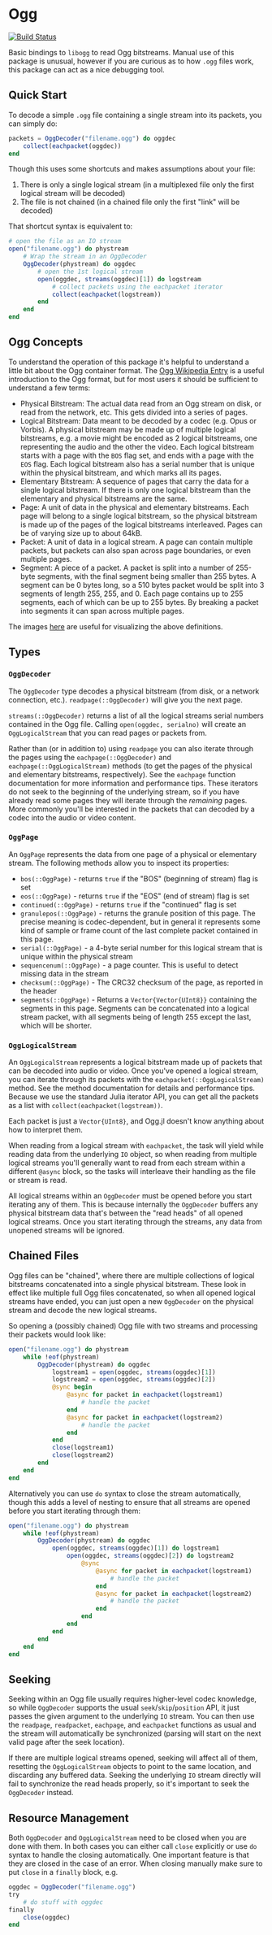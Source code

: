 # Ogg

[![Build Status](https://travis-ci.org/staticfloat/Ogg.jl.svg?branch=master)](https://travis-ci.org/staticfloat/Ogg.jl)

Basic bindings to `libogg` to read Ogg bitstreams. Manual use of this package is unusual, however if you are curious as to how `.ogg` files work, this package can act as a nice debugging tool.

## Quick Start

To decode a simple `.ogg` file containing a single stream into its packets, you can simply do:

```julia
packets = OggDecoder("filename.ogg") do oggdec
    collect(eachpacket(oggdec))
end
```

Though this uses some shortcuts and makes assumptions about your file:
1. There is only a single logical stream (in a multiplexed file only the first logical stream will be decoded)
2. The file is not chained (in a chained file only the first "link" will be decoded)

That shortcut syntax is equivalent to:

```julia
# open the file as an IO stream
open("filename.ogg") do phystream
    # Wrap the stream in an OggDecoder
    OggDecoder(phystream) do oggdec
        # open the 1st logical stream
        open(oggdec, streams(oggdec)[1]) do logstream
            # collect packets using the eachpacket iterator
            collect(eachpacket(logstream))
        end
    end
end
```

## Ogg Concepts

To understand the operation of this package it's helpful to understand a little bit about the Ogg container format. The [Ogg Wikipedia Entry](https://en.wikipedia.org/wiki/Ogg) is a useful introduction to the Ogg format, but for most users it should be sufficient to understand a few terms:

* Physical Bitstream: The actual data read from an Ogg stream on disk, or read from the network, etc. This gets divided into a series of pages.
* Logical Bitstream: Data meant to be decoded by a codec (e.g. Opus or Vorbis). A physical bitstream may be made up of multiple logical bitstreams, e.g. a movie might be encoded as 2 logical bitstreams, one representing the audio and the other the video. Each logical bitstream starts with a page with the `BOS` flag set, and ends with a page with the `EOS` flag. Each logical bitstream also has a serial number that is unique within the physical bitstream, and which marks all its pages.
* Elementary Bitstream: A sequence of pages that carry the data for a single logical bitstream. If there is only one logical bitstream than the elementary and physical bitstreams are the same.
* Page: A unit of data in the physical and elementary bitstreams. Each page will belong to a single logical bitstream, so the physical bitstream is made up of the pages of the logical bitstreams interleaved. Pages can be of varying size up to about 64kB.
* Packet: A unit of data in a logical stream. A page can contain multiple packets, but packets can also span across page boundaries, or even multiple pages.
* Segment: A piece of a packet. A packet is split into a number of 255-byte segments, with the final segment being smaller than 255 bytes. A segment can be 0 bytes long, so a 510 bytes packet would be split into 3 segments of length 255, 255, and 0. Each page contains up to 255 segments, each of which can be up to 255 bytes. By breaking a packet into segments it can span across multiple pages.

The images [here](https://xiph.org/ogg/doc/oggstream.html) are useful for visualizing the above definitions.

## Types

### `OggDecoder`

The `OggDecoder` type decodes a physical bitstream (from disk, or a network connection, etc.). `readpage(::OggDecoder)` will give you the next page.

`streams(::OggDecoder)` returns a list of all the logical streams serial numbers contained in the Ogg file. Calling `open(oggdec, serialno)` will create an `OggLogicalStream` that you can read pages or packets from.

Rather than (or in addition to) using `readpage` you can also iterate through the pages using the `eachpage(::OggDecoder)` and `eachpage(::OggLogicalStream)` methods (to get the pages of the physical and elementary bitstreams, respectively). See the `eachpage` function documentation for more information and performance tips. These iterators do not seek to the beginning of the underlying stream, so if you have already read some pages they will iterate through the _remaining_ pages. More commonly you'll be interested in the packets that can decoded by a codec into the audio or video content.

### `OggPage`

An `OggPage` represents the data from one page of a physical or elementary stream. The following methods allow you to inspect its properties:

* `bos(::OggPage)` - returns `true` if the "BOS" (beginning of stream) flag is set
* `eos(::OggPage)` - returns `true` if the "EOS" (end of stream) flag is set
* `continued(::OggPage)` - returns `true` if the "continued" flag is set
* `granulepos(::OggPage)` - returns the granule position of this page. The precise meaning is codec-dependent, but in general it represents some kind of sample or frame count of the last complete packet contained in this page.
* `serial(::OggPage)` - a 4-byte serial number for this logical stream that is unique within the physical stream
* `sequencenum(::OggPage)` - a page counter. This is useful to detect missing data in the stream
* `checksum(::OggPage)` - The CRC32 checksum of the page, as reported in the header
* `segments(::OggPage)` - Returns a `Vector{Vector{UInt8}}` containing the segments in this page. Segments can be concatenated into a logical stream packet, with all segments being of length 255 except the last, which will be shorter.

### `OggLogicalStream`

An `OggLogicalStream` represents a logical bitstream made up of packets that can be decoded into audio or video. Once you've opened a logical stream, you can iterate through its packets with the `eachpacket(::OggLogicalStream)` method. See the method documentation for details and performance tips. Because we use the standard Julia iterator API, you can get all the packets as a list with `collect(eachpacket(logstream))`.

Each packet is just a `Vector{UInt8}`, and Ogg.jl doesn't know anything about how to interpret them.

When reading from a logical stream with `eachpacket`, the task will yield while reading data from the underlying `IO` object, so when reading from multiple logical streams you'll generally want to read from each stream within a different `@async` block, so the tasks will interleave their handling as the file or stream is read.

All logical streams within an `OggDecoder` must be opened before you start iterating any of them. This is because internally the `OggDecoder` buffers any physical bitstream data that's between the "read heads" of all opened logical streams. Once you start iterating through the streams, any data from unopened streams will be ignored.

## Chained Files

Ogg files can be "chained", where there are multiple collections of logical bitstreams concatenated into a single physical bitstream. These look in effect like multiple full Ogg files concatenated, so when all opened logical streams have ended, you can just open a new `OggDecoder` on the physical stream and decode the new logical streams.

So opening a (possibly chained) Ogg file with two streams and processing their packets would look like:

```julia
open("filename.ogg") do phystream
    while !eof(phystream)
        OggDecoder(phystream) do oggdec
            logstream1 = open(oggdec, streams(oggdec)[1])
            logstream2 = open(oggdec, streams(oggdec)[2])
            @sync begin
                @async for packet in eachpacket(logstream1)
                    # handle the packet
                end
                @async for packet in eachpacket(logstream2)
                    # handle the packet
                end
            end
            close(logstream1)
            close(logstream2)
        end
    end
end
```

Alternatively you can use `do` syntax to close the stream automatically, though this adds a level of nesting to ensure that all streams are opened before you start iterating through them:

```julia
open("filename.ogg") do phystream
    while !eof(phystream)
        OggDecoder(phystream) do oggdec
            open(oggdec, streams(oggdec)[1]) do logstream1
                open(oggdec, streams(oggdec)[2]) do logstream2
                    @sync
                        @async for packet in eachpacket(logstream1)
                            # handle the packet
                        end
                        @async for packet in eachpacket(logstream2)
                            # handle the packet
                        end
                    end
                end
            end
        end
    end
end
```


## Seeking

Seeking within an Ogg file usually requires higher-level codec knowledge, so while `OggDecoder` supports the usual `seek`/`skip`/`position` API, it just passes the given argument to the underlying `IO` stream. You can then use the `readpage`, `readpacket`, `eachpage`, and `eachpacket` functions as usual and the stream will automatically be synchronized (parsing will start on the next valid page after the seek location).

If there are multiple logical streams opened, seeking will affect all of them, resetting the `OggLogicalStream` objects to point to the same location, and discarding any buffered data. Seeking the underlying `IO` stream directly will fail to synchronize the read heads properly, so it's important to seek the `OggDecoder` instead.

## Resource Management

Both `OggDecoder` and `OggLogicalStream` need to be closed when you are done with them. In both cases you can either call `close` explicitly or use `do` syntax to handle the closing automatically. One important feature is that they are closed in the case of an error. When closing manually make sure to put `close` in a `finally` block, e.g.

```julia
oggdec = OggDecoder("filename.ogg")
try
    # do stuff with oggdec
finally
    close(oggdec)
end
```

